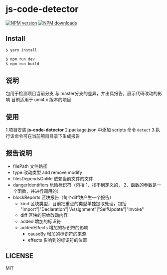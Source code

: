 # js-code-detector

[![NPM version](https://img.shields.io/npm/v/code-detector.svg?style=flat)](https://npmjs.com/package/code-detector)
[![NPM downloads](http://img.shields.io/npm/dm/code-detector.svg?style=flat)](https://npmjs.com/package/code-detector)

## Install

```bash
$ yarn install
```

```bash
$ npm run dev
$ npm run build
```

## 说明

包用于检测项目当前分支 与 master分支的差异，并出具报告，展示代码改动的影响
目前适用于 umi4.x 版本的项目

## 使用

1.项目安装 **js-code-detector**
2.package.json 中添加 scripts 命令 ```detect```
3.执行该命令可在当前项目目录下生成报告

## 报告说明
- filePath 文件路径
- type 改动类型 add remove modify
- filesDependsOnMe 依赖当前文件的文件
- dangerIdentifiers 危险标识符（包括 1、找不到定义的， 2、函数的参数是一个函数，并进行调用的）
- blockReports 区块报告（每个diff块产生一个报告）
  - kind 区块类型，目前把重点的类型单独提取处理，包括 "Import"|"Declaration"|"Assignment"|"SelfUpdate"|"Invoke"
  - diff 区块的原始改动内容
  - added 增加的标识符
  - addedEffects 增加的标识符的影响
    - causeBy 增加的标识符的来源
    - effects 影响到的标识符的位置


## LICENSE

MIT
